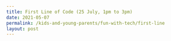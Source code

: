 ```yaml
---
title: First Line of Code (25 July, 1pm to 3pm)
date: 2021-05-07
permalink: /kids-and-young-parents/fun-with-tech/first-line
layout: post
---
```


